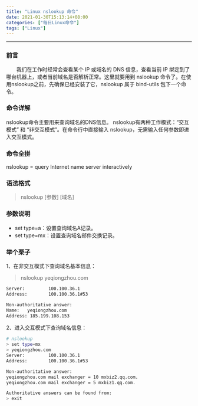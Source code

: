 ```yaml
---
title: "Linux nslookup 命令"
date: 2021-01-30T15:13:14+08:00
categories: ["每日Linux命令"]
tags: ["Linux"]
---
```


---

### 前言

　　我们在工作时经常会查看某个 IP 或域名的 DNS 信息，查看当前 IP 绑定到了哪台机器上，或者当前域名是否解析正常。这里就要用到 nslookup 命令了。在使用nslookup之前，先确保已经安装了它，nslookup 属于 bind-utils 包下一个命令。

### 命令详解

nslookup命令主要用来查询域名的DNS信息。
nslookup有两种工作模式：“交互模式” 和 “非交互模式”。在命令行中直接输入 nslookup，无需输入任何参数即进入交互模式。

### 命令全拼

nslookup = query Internet name server interactively

### 语法格式

> nslookup [参数] [域名]

### 参数说明

- set type=a：设置查询域名A记录。
- set type=mx：设置查询域名邮件交换记录。

### 举个栗子

1、在非交互模式下查询域名基本信息：

> nslookup yeqiongzhou.com

``` bash
Server:         100.100.36.1
Address:        100.100.36.1#53

Non-authoritative answer:
Name:   yeqiongzhou.com
Address: 185.199.108.153
```

2、进入交互模式下查询域名信息：

``` bash
# nslookup
> set type=mx
> yeqiongzhou.com
Server:         100.100.36.1
Address:        100.100.36.1#53

Non-authoritative answer:
yeqiongzhou.com mail exchanger = 10 mxbiz2.qq.com.
yeqiongzhou.com mail exchanger = 5 mxbiz1.qq.com.

Authoritative answers can be found from:
> exit
```
